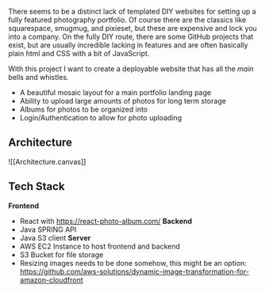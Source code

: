 There seems to be a distinct lack of templated DIY websites for setting up a fully featured photography portfolio. Of course there are the classics like squarespace, smugmug, and pixieset, but these are expensive and lock you into a company. On the fully DIY route, there are some GitHub projects that exist, but are usually incredible lacking in features and are often basically plain html and CSS with a bit of JavaScript.

With this project I want to create a deployable website that has all the *main* bells and whistles. 
- A beautiful mosaic layout  for a main portfolio landing page
- Ability to upload large amounts of photos for long term storage
- Albums for photos to be organized into
- Login/Authentication to allow for photo uploading

## Architecture
![[Architecture.canvas]]

## Tech Stack
**Frontend**
- React with https://react-photo-album.com/
**Backend**
- Java SPRING API
- Java S3 client 
**Server**
- AWS EC2 Instance to host frontend and backend
- S3 Bucket for file storage
- Resizing images needs to be done somehow, this might be an option: https://github.com/aws-solutions/dynamic-image-transformation-for-amazon-cloudfront